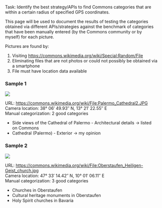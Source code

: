 Task: Identify the best strategy/APIs to find Commons categories that are within a certain radius of specified GPS coordinates.

This page will be used to document the results of testing the categories obtained via different APIs/strategies against the benchmark of categories that have been manually entered (by the Commons community or by myself) for each picture. 

Pictures are found by:

1. Visiting https://commons.wikimedia.org/wiki/Special:Random/File
2. Eliminating files that are not photos or could not possibly be obtained via a smartphone
3. File must have location data available

### Sample 1

![](https://upload.wikimedia.org/wikipedia/commons/thumb/f/f8/Palermo_Cathedral2.JPG/120px-Palermo_Cathedral2.JPG)

URL: https://commons.wikimedia.org/wiki/File:Palermo_Cathedral2.JPG  
Camera location: 38° 06′ 49.93″ N, 13° 21′ 22.55″ E  
Manual categorization: 2 good categories
* Side views of the Cathedral of Palermo - Architectural details -> listed on Commons
* Cathedral (Palermo) - Exterior -> my opinion

### Sample 2

![](https://upload.wikimedia.org/wikipedia/commons/thumb/c/c3/Oberstaufen_Heiligen-Geist_church.jpg/120px-Oberstaufen_Heiligen-Geist_church.jpg)

URL: https://commons.wikimedia.org/wiki/File:Oberstaufen_Heiligen-Geist_church.jpg  
Camera location: 47° 33′ 14.42″ N, 10° 01′ 06.11″ E  
Manual categorization: 3 good categories
* Churches in Oberstaufen
* Cultural heritage monuments in Oberstaufen
* Holy Spirit churches in Bavaria


